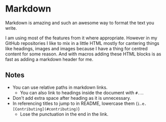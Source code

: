 # Markdown
Markdown is amazing and such an awesome way to format the text you write.

I am using most of the features from it where appropriate. However in my GitHub repositories I like to mix in a little HTML mostly for cantering things like headings, images and images because I have a thing for centred content for some reason. And with macros adding these HTML blocks is as fast as adding a markdown header for me.

## Notes
- You can use relative paths in markdown links.
	- You can also link to headings inside the document with `#..`.
- Don't add extra space after heading as it is unnecessary.
 - In referencing titles to jump to in README, lowercase them (`i.e. [Contributing](#contributing)`)
	- Lose the punctuation in the end in the link.